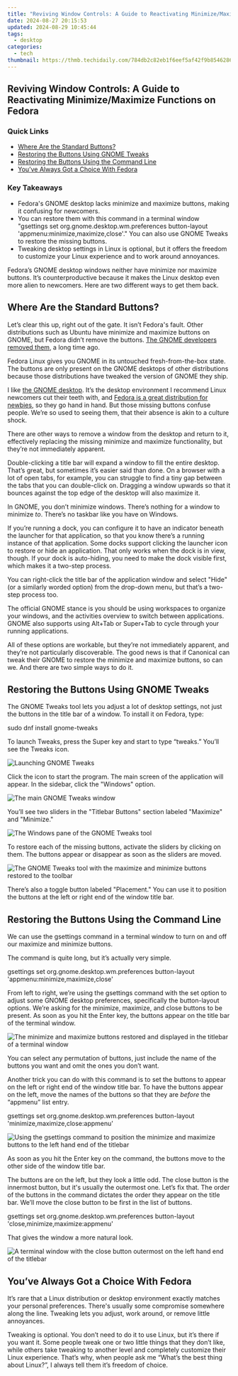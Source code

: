 ```yaml
---
title: "Reviving Window Controls: A Guide to Reactivating Minimize/Maximize Functions on Fedora"
date: 2024-08-27 20:15:53
updated: 2024-08-29 10:45:44
tags:
  - desktop
categories:
  - tech
thumbnail: https://thmb.techidaily.com/784db2c82eb1f6eef5af42f9b8546286ae48527dda781e3eeab38f5f7e453793.jpg
---
```


## Reviving Window Controls: A Guide to Reactivating Minimize/Maximize Functions on Fedora

### Quick Links

* [Where Are the Standard Buttons?](https://facebook-clips.techidaily.com/the-like-factor-techniques-for-traffic-driving-facebook-content-for-2024/)
* [Restoring the Buttons Using GNOME Tweaks](https://facebook-record-videos.techidaily.com/updated-decoding-youtubes-user-comment-selection-criteria-for-2024/)
* [Restoring the Buttons Using the Command Line](https://youtube-sure.techidaily.com/24-fifas-best-players-trendy-videos-on-youtube/)
* [You’ve Always Got a Choice With Fedora](https://vp-tips.techidaily.com/updated-in-2024-breezy-blogging-quick-video-concept-ideas/)

### Key Takeaways

* Fedora's GNOME desktop lacks minimize and maximize buttons, making it confusing for newcomers.
* You can restore them with this command in a terminal window "gsettings set org.gnome.desktop.wm.preferences button-layout 'appmenu:minimize,maximize,close'." You can also use GNOME Tweaks to restore the missing buttons.
* Tweaking desktop settings in Linux is optional, but it offers the freedom to customize your Linux experience and to work around annoyances.

 Fedora’s GNOME desktop windows neither have minimize nor maximize buttons. It’s counterproductive because it makes the Linux desktop even more alien to newcomers. Here are two different ways to get them back.

##  Where Are the Standard Buttons?

 Let’s clear this up, right out of the gate. It isn’t Fedora's fault. Other distributions such as Ubuntu have minimize and maximize buttons on GNOME, but Fedora didn’t remove the buttons. [The GNOME developers removed them](https://mail.gnome.org/archives/gnome-shell-list/2011-February/msg00192.html), a long time ago.

 Fedora Linux gives you GNOME in its untouched fresh-from-the-box state. The buttons are only present on the GNOME desktops of other distributions because those distributions have tweaked the version of GNOME they ship.

 I like [the GNOME desktop](https://some-guidance.techidaily.com/new-the-complete-vivacut-overview-editors-deep-dive/). It’s the desktop environment I recommend Linux newcomers cut their teeth with, and [Fedora is a great distribution for newbies](https://unlock-android.techidaily.com/full-guide-to-unlock-your-tecno-spark-20-pro-by-drfone-android/), so they go hand in hand. But those missing buttons confuse people. We’re so used to seeing them, that their absence is akin to a culture shock.

 There are other ways to remove a window from the desktop and return to it, effectively replacing the missing minimize and maximize functionality, but they’re not immediately apparent.

 Double-clicking a title bar will expand a window to fill the entire desktop. That’s great, but sometimes it’s easier said than done. On a browser with a lot of open tabs, for example, you can struggle to find a tiny gap between the tabs that you can double-click on. Dragging a window upwards so that it bounces against the top edge of the desktop will also maximize it.

 In GNOME, you don’t minimize windows. There’s nothing for a window to minimize _to_. There’s no taskbar like you have on Windows.

 If you’re running a dock, you can configure it to have an indicator beneath the launcher for that application, so that you know there’s a running instance of that application. Some docks support clicking the launcher icon to restore or hide an application. That only works when the dock is in view, though. If your dock is auto-hiding, you need to make the dock visible first, which makes it a two-step process.

 You can right-click the title bar of the application window and select "Hide" (or a similarly worded option) from the drop-down menu, but that’s a two-step process too.

 The official GNOME stance is you should be using workspaces to organize your windows, and the activities overview to switch between applications. GNOME also supports using Alt+Tab or Super+Tab to cycle through your running applications.

 All of these options are workable, but they’re not immediately apparent, and they’re not particularly discoverable. The good news is that if Canonical can tweak their GNOME to restore the minimize and maximize buttons, so can we. And there are two simple ways to do it.

##  Restoring the Buttons Using GNOME Tweaks

 The GNOME Tweaks tool lets you adjust a lot of desktop settings, not just the buttons in the title bar of a window. To install it on Fedora, type:

sudo dnf install gnome-tweaks

 To launch Tweaks, press the Super key and start to type “tweaks.” You’ll see the Tweaks icon.

![Launching GNOME Tweaks](https://static1.howtogeekimages.com/wordpress/wp-content/uploads/2023/12/2-6.png) 

 Click the icon to start the program. The main screen of the application will appear. In the sidebar, click the "Windows" option.

![The main GNOME Tweaks window](https://static1.howtogeekimages.com/wordpress/wp-content/uploads/2024/01/3-12.png) 

 You’ll see two sliders in the "Titlebar Buttons" section labeled "Maximize" and "Minimize."

![The Windows pane of the GNOME Tweaks tool](https://static1.howtogeekimages.com/wordpress/wp-content/uploads/2024/01/4-12.png) 

 To restore each of the missing buttons, activate the sliders by clicking on them. The buttons appear or disappear as soon as the sliders are moved.

![The GNOME Tweaks tool with the maximize and minimize buttons restored to the toolbar](https://static1.howtogeekimages.com/wordpress/wp-content/uploads/2024/01/5-9.png) 

 There’s also a toggle button labeled "Placement." You can use it to position the buttons at the left or right end of the window title bar.

##  Restoring the Buttons Using the Command Line

 We can use the gsettings command in a terminal window to turn on and off our maximize and minimize buttons.

 The command is quite long, but it’s actually very simple.

gsettings set org.gnome.desktop.wm.preferences button-layout 'appmenu:minimize,maximize,close'

 From left to right, we’re using the gsettings command with the set option to adjust some GNOME desktop preferences, specifically the button-layout options. We’re asking for the minimize, maximize, and close buttons to be present. As soon as you hit the Enter key, the buttons appear on the title bar of the terminal window.

![The minimize and maximize buttons restored and displayed in the titlebar of a terminal window](https://static1.howtogeekimages.com/wordpress/wp-content/uploads/2024/01/7-10.png) 

 You can select any permutation of buttons, just include the name of the buttons you want and omit the ones you don’t want.

 Another trick you can do with this command is to set the buttons to appear on the left or right end of the window title bar. To have the buttons appear on the left, move the names of the buttons so that they are _before_ the “appmenu” list entry.

gsettings set org.gnome.desktop.wm.preferences button-layout 'minimize,maximize,close:appmenu'

![Using the gsettings command to position the minimize and maximize buttons to the left hand end of the titlebar](https://static1.howtogeekimages.com/wordpress/wp-content/uploads/2024/01/8-9.png) 

 As soon as you hit the Enter key on the command, the buttons move to the other side of the window title bar.

 The buttons are on the left, but they look a little odd. The close button is the innermost button, but it's usually the outermost one. Let’s fix that. The order of the buttons in the command dictates the order they appear on the title bar. We’ll move the close button to be first in the list of buttons.

gsettings set org.gnome.desktop.wm.preferences button-layout 'close,minimize,maximize:appmenu'

 That gives the window a more natural look.

![A terminal window with the close button outermost on the left hand end of the titlebar](https://static1.howtogeekimages.com/wordpress/wp-content/uploads/2023/12/11-2.png) 

##  You’ve Always Got a Choice With Fedora

 It’s rare that a Linux distribution or desktop environment exactly matches your personal preferences. There's usually some compromise somewhere along the line. Tweaking lets you adjust, work around, or remove little annoyances.

 Tweaking is optional. You don’t need to do it to use Linux, but it’s there if you want it. Some people tweak one or two little things that they don’t like, while others take tweaking to another level and completely customize their Linux experience. That’s why, when people ask me “What’s the best thing about Linux?”, I always tell them it’s freedom of choice.

<ins class="adsbygoogle"
     style="display:block"
     data-ad-format="autorelaxed"
     data-ad-client="ca-pub-7571918770474297"
     data-ad-slot="1223367746"></ins>



<ins class="adsbygoogle"
     style="display:block"
     data-ad-client="ca-pub-7571918770474297"
     data-ad-slot="8358498916"
     data-ad-format="auto"
     data-full-width-responsive="true"></ins>
